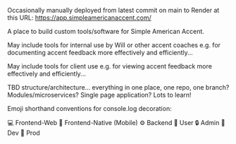Occasionally manually deployed from latest commit on main to Render at this URL: https://app.simpleamericanaccent.com/

A place to build custom tools/software for Simple American Accent.

May include tools for internal use by Will or other accent coaches e.g. for documenting accent feedback more effectively and efficiently...

May include tools for client use e.g. for viewing accent feedback more effectively and efficiently...

TBD structure/architecture... everything in one place, one repo, one branch? Modules/microservices? Single page application? Lots to learn!

Emoji shorthand conventions for console.log decoration:

💻 Frontend-Web
📱 Frontend-Native (Mobile)
⚙️ Backend
🙋 User
🔒 Admin
🧪 Dev
🚀 Prod
